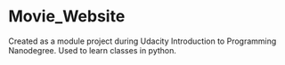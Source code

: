 # Movie_Website
Created as a module project during Udacity Introduction to Programming Nanodegree. Used to learn classes in python. 
